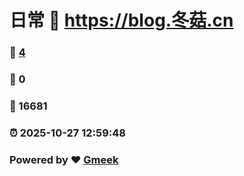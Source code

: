 # 日常 :link: https://blog.冬菇.cn 
### :page_facing_up: [4](https://blog.冬菇.cn/tag.html) 
### :speech_balloon: 0 
### :hibiscus: 16681 
### :alarm_clock: 2025-10-27 12:59:48 
### Powered by :heart: [Gmeek](https://github.com/Meekdai/Gmeek)
